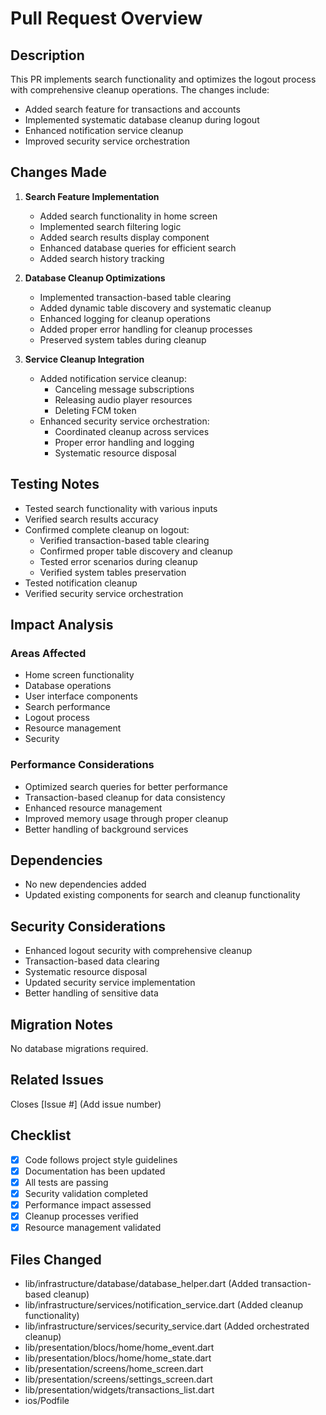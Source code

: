 # Pull Request Overview

## Description
This PR implements search functionality and optimizes the logout process with comprehensive cleanup operations. The changes include:

- Added search feature for transactions and accounts
- Implemented systematic database cleanup during logout
- Enhanced notification service cleanup
- Improved security service orchestration

## Changes Made
1. **Search Feature Implementation**
   - Added search functionality in home screen
   - Implemented search filtering logic
   - Added search results display component
   - Enhanced database queries for efficient search
   - Added search history tracking

2. **Database Cleanup Optimizations**
   - Implemented transaction-based table clearing
   - Added dynamic table discovery and systematic cleanup
   - Enhanced logging for cleanup operations
   - Added proper error handling for cleanup processes
   - Preserved system tables during cleanup

3. **Service Cleanup Integration**
   - Added notification service cleanup:
     * Canceling message subscriptions
     * Releasing audio player resources
     * Deleting FCM token
   - Enhanced security service orchestration:
     * Coordinated cleanup across services
     * Proper error handling and logging
     * Systematic resource disposal

## Testing Notes
- Tested search functionality with various inputs
- Verified search results accuracy
- Confirmed complete cleanup on logout:
  * Verified transaction-based table clearing
  * Confirmed proper table discovery and cleanup
  * Tested error scenarios during cleanup
  * Verified system tables preservation
- Tested notification cleanup
- Verified security service orchestration

## Impact Analysis
### Areas Affected
- Home screen functionality
- Database operations
- User interface components
- Search performance
- Logout process
- Resource management
- Security

### Performance Considerations
- Optimized search queries for better performance
- Transaction-based cleanup for data consistency
- Enhanced resource management
- Improved memory usage through proper cleanup
- Better handling of background services

## Dependencies
- No new dependencies added
- Updated existing components for search and cleanup functionality

## Security Considerations
- Enhanced logout security with comprehensive cleanup
- Transaction-based data clearing
- Systematic resource disposal
- Updated security service implementation
- Better handling of sensitive data

## Migration Notes
No database migrations required.

## Related Issues
Closes [Issue #] (Add issue number)

## Checklist
- [x] Code follows project style guidelines
- [x] Documentation has been updated
- [x] All tests are passing
- [x] Security validation completed
- [x] Performance impact assessed
- [x] Cleanup processes verified
- [x] Resource management validated

## Files Changed
- lib/infrastructure/database/database_helper.dart (Added transaction-based cleanup)
- lib/infrastructure/services/notification_service.dart (Added cleanup functionality)
- lib/infrastructure/services/security_service.dart (Added orchestrated cleanup)
- lib/presentation/blocs/home/home_event.dart
- lib/presentation/blocs/home/home_state.dart
- lib/presentation/screens/home_screen.dart
- lib/presentation/screens/settings_screen.dart
- lib/presentation/widgets/transactions_list.dart
- ios/Podfile
